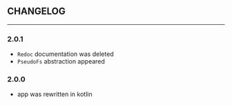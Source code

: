 
## CHANGELOG

---


### 2.0.1
- `Redoc` documentation was deleted
- `PseudoFs` abstraction appeared

### 2.0.0
- app was rewritten in kotlin